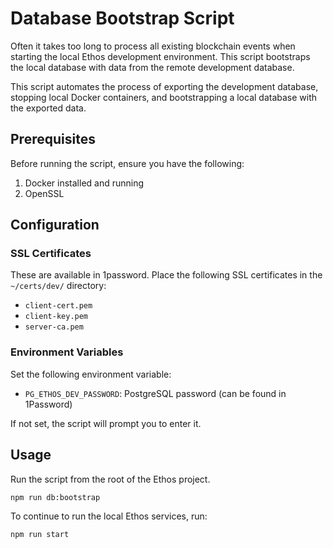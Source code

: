 # Database Bootstrap Script

Often it takes too long to process all existing blockchain events when starting the local Ethos development environment. This script bootstraps the local database with data from the remote development database.

This script automates the process of exporting the development database, stopping local Docker containers, and bootstrapping a local database with the exported data.

## Prerequisites

Before running the script, ensure you have the following:

1. Docker installed and running
2. OpenSSL

## Configuration

### SSL Certificates

These are available in 1password. Place the following SSL certificates in the `~/certs/dev/` directory:

- `client-cert.pem`
- `client-key.pem`
- `server-ca.pem`

### Environment Variables

Set the following environment variable:

- `PG_ETHOS_DEV_PASSWORD`: PostgreSQL password (can be found in 1Password)

If not set, the script will prompt you to enter it.

## Usage

Run the script from the root of the Ethos project.

```bash
npm run db:bootstrap
```

To continue to run the local Ethos services, run:

```bash
npm run start
```
